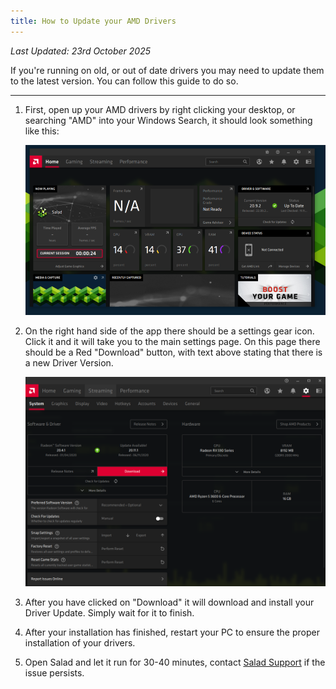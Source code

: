 ```yaml
---
title: How to Update your AMD Drivers
---
```


_Last Updated: 23rd October 2025_

If you're running on old, or out of date drivers you may need to update them to the latest version. You can follow this
guide to do so.

---

1. First, open up your AMD drivers by right clicking your desktop, or searching "AMD" into your Windows Search, it
   should look something like this:

   ![Screenshot of AMD driver app](../../../../content/images/guides/your-pc/how-to-update-my-amd-drivers-1.png)

2. On the right hand side of the app there should be a settings gear icon. Click it and it will take you to the main
   settings page. On this page there should be a Red "Download" button, with text above stating that there is a new
   Driver Version.

   ![Screenshot of AMD driver update page](../../../../content/images/guides/your-pc/how-to-update-my-amd-drivers-2.png)

3. After you have clicked on "Download" it will download and install your Driver Update. Simply wait for it to finish.
4. After your installation has finished, restart your PC to ensure the proper installation of your drivers.
5. Open Salad and let it run for 30-40 minutes, contact [Salad Support](/contact) if the issue persists.
